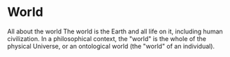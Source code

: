 # World
All about the world
The world is the Earth and all life on it, including human civilization. In a philosophical context, the "world" is the whole of the physical Universe, or an ontological world (the "world" of an individual).
